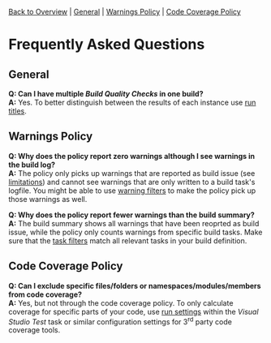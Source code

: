 [Back to Overview](./overview.md) | [General](#general) | [Warnings Policy](#warnings-policy) | [Code Coverage Policy](#code-coverage-policy)

# Frequently Asked Questions

## General
**Q: Can I have multiple *Build Quality Checks* in one build?**  
**A:** Yes. To better distinguish between the results of each instance use [run titles](./overview.md#reporting-options).

## Warnings Policy
**Q: Why does the policy report zero warnings although I see warnings in the build log?**  
**A:** The policy only picks up warnings that are reported as build issue (see [limitations](./WarningsPolicy.md#limitations-and-special-cases)) and cannot see warnings that are
only written to a build task's logfile. You might be able to use [warning filters](./WarningsPolicy.md#warnFilters) to make the policy pick up those warnings as well.

**Q: Why does the policy report fewer warnings than the build summary?**  
**A:** The build summary shows all warnings that have been reoprted as build issue, while the policy only counts warnings from specific build tasks. Make sure that the
[task filters](./WarningsPolicy.md#taskFilters) match all relevant tasks in your build definition.

## Code Coverage Policy
**Q: Can I exclude specific files/folders or namespaces/modules/members from code coverage?**  
**A:** Yes, but not through the code coverage policy. To only calculate coverage for specific parts of your code, use [run settings](https://msdn.microsoft.com/en-us/library/jj159530.aspx)
within the *Visual Studio Test* task or similar configuration settings for 3<sup>rd</sup> party code coverage tools.